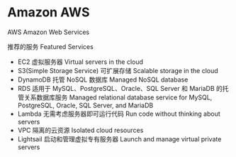 # Amazon AWS


AWS Amazon Web Services  

推荐的服务 Featured Services
* EC2 虚拟服务器 Virtual servers in the cloud
* S3(Simple Storage Service) 可扩展存储 Scalable storage in the cloud
* DynamoDB 托管 NoSQL 数据库 Managed NoSQL database
* RDS 适用于 MySQL、PostgreSQL、Oracle、SQL Server 和 MariaDB 的托管关系数据库服务 Managed relational database service for MySQL, PostgreSQL, Oracle, SQL Server, and MariaDB
* Lambda 无需考虑服务器即可运行代码 Run code without thinking about servers
* VPC 隔离的云资源 Isolated cloud resources
* Lightsail 启动和管理虚拟专有服务器 Launch and manage virtual private servers









